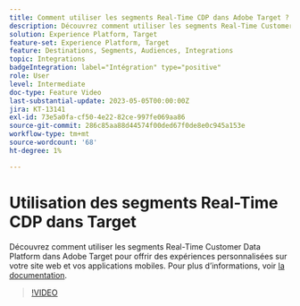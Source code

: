 ```yaml
---
title: Comment utiliser les segments Real-Time CDP dans Adobe Target ?
description: Découvrez comment utiliser les segments Real-Time Customer Data Platform dans Adobe Target pour offrir des expériences personnalisées sur votre site web et vos applications mobiles.
solution: Experience Platform, Target
feature-set: Experience Platform, Target
feature: Destinations, Segments, Audiences, Integrations
topic: Integrations
badgeIntegration: label="Intégration" type="positive"
role: User
level: Intermediate
doc-type: Feature Video
last-substantial-update: 2023-05-05T00:00:00Z
jira: KT-13141
exl-id: 73e5a0fa-cf50-4e22-82ce-997fe069aa86
source-git-commit: 286c85aa88d44574f00ded67f0de8e0c945a153e
workflow-type: tm+mt
source-wordcount: '68'
ht-degree: 1%

---
```


# Utilisation des segments Real-Time CDP dans Target

Découvrez comment utiliser les segments Real-Time Customer Data Platform dans Adobe Target pour offrir des expériences personnalisées sur votre site web et vos applications mobiles. Pour plus d’informations, voir [la documentation](https://experienceleague.adobe.com/docs/target/using/integrate/integrating-with-rtcdp.html?lang=fr).

>[!VIDEO](https://video.tv.adobe.com/v/3419149/?learn=on&enablevpops)
